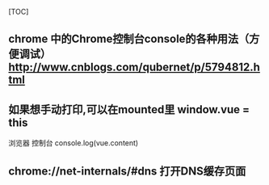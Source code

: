 [TOC]
## chrome 中的Chrome控制台console的各种用法（方便调试）http://www.cnblogs.com/qubernet/p/5794812.html



## 如果想手动打印,可以在mounted里 window.vue = this
   浏览器 控制台 console.log(vue.content)



## chrome://net-internals/#dns 打开DNS缓存页面
